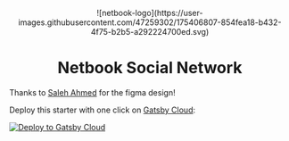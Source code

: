 <p align="center">
  ![netbook-logo](https://user-images.githubusercontent.com/47259302/175406807-854fea18-b432-4f75-b2b5-a292224700ed.svg)
</p>
<h1 align="center">
  Netbook Social Network
</h1>

Thanks to <a href="https://www.figma.com/@salehahmed">Saleh Ahmed</a> for the figma design!


Deploy this starter with one click on [Gatsby Cloud](https://www.gatsbyjs.com/cloud/):

[<img src="https://www.gatsbyjs.com/deploynow.svg" alt="Deploy to Gatsby Cloud">](https://www.gatsbyjs.com/dashboard/deploynow?url=https://github.com/gatsbyjs/gatsby-starter-minimal-ts)
